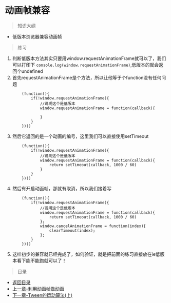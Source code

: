 # 动画帧兼容

> 知识大纲
* 低版本浏览器兼容动画帧

> 练习
1. 判断低版本方法其实只要用window.requestAnimationFrame就可以了，我们可以打印下
    `console.log(window.requestAnimationFrame)`,低版本的就会返回个undefined
2. 首先requestAnimationFrame是个方法，所以让他等于个function没有任何问题
    ```
        (function(){
            if(!window.requestAnimationFrame){
                //说明这个是低版本
                window.requestAnimationFrame = function(callback){
                    
                }
            }
        })()
    ```  
3. 然后它返回的是一个动画的编号，这里我们可以直接使用setTimeout
    ```
        (function(){
            if(!window.requestAnimationFrame){
                //说明这个是低版本
                window.requestAnimationFrame = function(callback){
                    return setTimeout(callback, 1000 / 60)
                }
            }
        })()
    ```     
4. 然后有开启动画帧，那就有取消，所以我们接着写
    ```
        (function(){
            if(!window.requestAnimationFrame){
                //说明这个是低版本
                window.requestAnimationFrame = function(callback){
                    return setTimeout(callback, 1000 / 60)
                };
                window.cancelAnimationFrame = function(index){
                    clearTimeout(index);
                };
            }
        })()
    ``` 
5. 这样初步的兼容就已经完成了，如何验证，就是把前面的练习直接放在ie低版本看下能不能跑就可以了！      

> 目录
* [返回目录](../README.md)
* [上一章-利用动画帧做动画](../03-利用动画帧做动画/3-利用动画帧做动画.md)   
* [下一章-Tween的运动算法(上)](../05-Tween的运动算法(上)/5-Tween的运动算法(上).md)   
